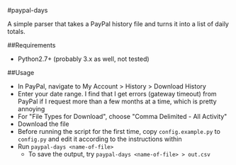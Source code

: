 #paypal-days

A simple parser that takes a PayPal history file and turns it into a list of
daily totals.

##Requirements

- Python2.7+ (probably 3.x as well, not tested)

##Usage

- In PayPal, navigate to My Account > History > Download History
- Enter your date range. I find that I get errors (gateway timeout) from PayPal
  if I request more than a few months at a time, which is pretty annoying
- For "File Types for Download", choose "Comma Delimited - All Activity"
- Download the file
- Before running the script for the first time, copy `config.example.py` to
  `config.py` and edit it according to the instructions within
- Run `paypal-days <name-of-file>`
	- To save the output, try `paypal-days <name-of-file> > out.csv`
